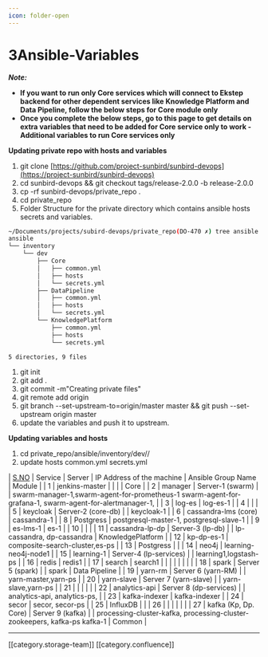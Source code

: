 ```yaml
---
icon: folder-open
---
```


# 3Ansible-Variables

_**Note:**_

* **If you want to run only Core services which will connect to Ekstep backend for other dependent services like Knowledge Platform and Data Pipeline, follow the below steps for Core module only**
* **Once you complete the below steps, go to this page to get details on extra variables that need to be added for Core service only to work - Additional variables to run Core services only**

**Updating private repo with hosts and variables**

1. git clone [https://github.com/project-sunbird/sunbird-devops](https://project-sunbird/sunbird-devops)
2. cd sunbird-devops && git checkout tags/release-2.0.0 -b release-2.0.0
3. cp -rf sunbird-devops/private\_repo .
4. cd private\_repo
5. Folder Structure for the private directory which contains ansible hosts secrets and variables.

```bash
~/Documents/projects/subird-devops/private_repo(DO-470 ✗) tree ansible
ansible
└── inventory
    └── dev
        ├── Core
        │   ├── common.yml
        │   ├── hosts
        │   └── secrets.yml
        ├── DataPipeline
        │   ├── common.yml
        │   ├── hosts
        │   └── secrets.yml
        └── KnowledgePlatform
            ├── common.yml
            ├── hosts
            └── secrets.yml

5 directories, 9 files

```

1. git init
2. git add .
3. git commit -m"Creating private files"
4. git remote add origin
5. git branch --set-upstream-to=origin/master master && git push --set-upstream origin master
6. update the variables and push it to upstream.

**Updating variables and hosts**

1. cd private\_repo/ansible/inventory/dev//
2. update hosts common.yml secrets.yml

\| [S.NO](http://s.no) | Service | Server | IP Address of the machine | Ansible Group Name | Module | | 1 | jenkins-master | | | | Core | | 2 | manager | Server-1 (swarm) | | swarm-manager-1,swarm-agent-for-prometheus-1 swarm-agent-for-grafana-1, swarm-agent-for-alertmanager-1, | | 3 | log-es | log-es-1 | | 4 | | | | 5 | keycloak | Server-2 (core-db) | | keycloak-1 | | 6 | cassandra-lms (core) | cassandra-1 | | 8 | Postgress | postgresql-master-1, postgresql-slave-1 | | 9 | es-lms-1 | es-1 | | 10 | | | | 11 | cassandra-lp-dp | Server-3 (lp-db) | | lp-cassandra, dp-cassandra | KnowledgePlatform | | 12 | kp-dp-es-1 | composite-search-cluster,es-ps | | 13 | Postgress | | | 14 | neo4j | learning-neo4j-node1 | | 15 | learning-1 | Server-4 (lp-services) | | learning1,logstash-ps | | 16 | redis | redis1 | | 17 | search | search1 | | | | | | | | | 18 | spark | Server 5 (spark) | | spark | Data Pipeline | | 19 | yarn-rm | Server 6 (yarn-RM) | | yarn-master,yarn-ps | | 20 | yarn-slave | Server 7 (yarn-slave) | | yarn-slave,yarn-ps | | 21 | | | | | | 22 | analytics-api | Server 8 (dp-services) | | analytics-api, analytics-ps, | | 23 | kafka-indexer | kafka-indexer | | 24 | secor | secor, secor-ps | | 25 | InfluxDB | | | 26 | | | | | | | 27 | kafka (Kp, Dp. Core) | Server 9 (kafka) | | processing-cluster-kafka, processing-cluster-zookeepers, kafka-ps kafka-1 | Common |

***

\[\[category.storage-team]] \[\[category.confluence]]
